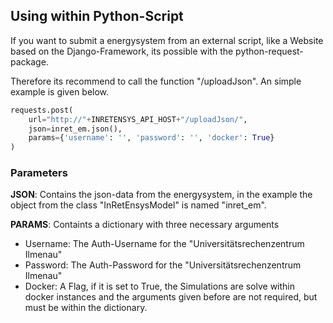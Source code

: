 ## Using within Python-Script
If you want to submit a energysystem from an external script, like a Website based on the Django-Framework, its possible with the python-request-package.

Therefore its recommend to call the function "/uploadJson". An simple example is given below.

```python
requests.post(
    url="http://"+INRETENSYS_API_HOST+"/uploadJson/", 
    json=inret_em.json(), 
    params={'username': '', 'password': '', 'docker': True}
)
```

### Parameters
**JSON**: Contains the json-data from the energysystem, in the example the object from the class "InRetEnsysModel" is named "inret_em".

**PARAMS**: Containts a dictionary with three necessary arguments
- Username: The Auth-Username for the "Universitätsrechenzentrum Ilmenau"
- Password: The Auth-Password for the "Universitätsrechenzentrum Ilmenau"
- Docker: A Flag, if it is set to True, the Simulations are solve within docker instances and the arguments given before are not required, but must be within the dictionary.
